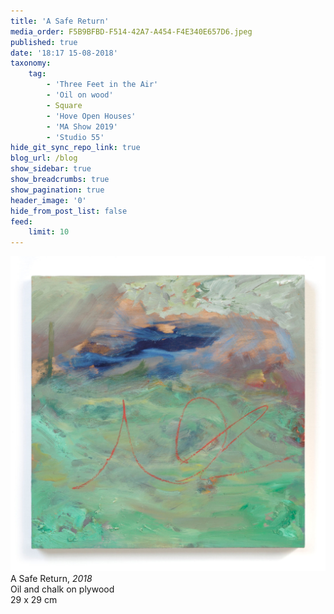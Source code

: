 ```yaml
---
title: 'A Safe Return'
media_order: F5B9BFBD-F514-42A7-A454-F4E340E657D6.jpeg
published: true
date: '18:17 15-08-2018'
taxonomy:
    tag:
        - 'Three Feet in the Air'
        - 'Oil on wood'
        - Square
        - 'Hove Open Houses'
        - 'MA Show 2019'
        - 'Studio 55'
hide_git_sync_repo_link: true
blog_url: /blog
show_sidebar: true
show_breadcrumbs: true
show_pagination: true
header_image: '0'
hide_from_post_list: false
feed:
    limit: 10
---
```


[![A Safe Return](F5B9BFBD-F514-42A7-A454-F4E340E657D6.jpeg)](/blog/a-safe-return)
A Safe Return, _2018_  
Oil and chalk on plywood  
29 x 29 cm